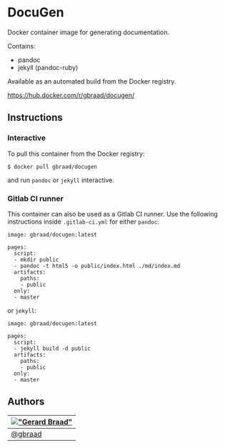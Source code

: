 DocuGen
=======

Docker container image for generating documentation.


Contains:

  * pandoc
  * jekyll (pandoc-ruby)


Available as an automated build from the Docker registry.

  https://hub.docker.com/r/gbraad/docugen/


Instructions
------------


### Interactive

To pull this container from the Docker registry:

```
$ docker pull gbraad/docugen
```

and run `pandoc` or `jekyll` interactive.


### Gitlab CI runner

This container can also be used as a Gitlab CI runner. Use the following
instructions inside `.gitlab-ci.yml` for either `pandoc`:

```
image: gbraad/docugen:latest

pages:
  script:
  - mkdir public
  - pandoc -t html5 -o public/index.html ./md/index.md
  artifacts:
    paths:
    - public
  only:
  - master
```

or `jekyll`:


```
image: gbraad/docugen:latest

pages:
  script:
  - jekyll build -d public
  artifacts:
    paths:
    - public
  only:
  - master
```


Authors
-------

| [!["Gerard Braad"](http://gravatar.com/avatar/e466994eea3c2a1672564e45aca844d0.png?s=60)](http://gbraad.nl "Gerard Braad <me@gbraad.nl>") |
|---|
| [@gbraad](https://twitter.com/gbraad)  |
